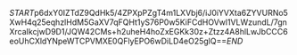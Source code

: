 $START$p6dxY0IZTdZ9QdHk5/4ZPXpPZgT4m1LXVbj6/iJ0iYVXta6ZYVURNo5XwH4q25eqhzlHdM5GaXV7qFQHt1yS76P0w5KiFCdHOVwl1VLWzundL/7gnXrcaIkcjwD9D1/JQW42CMs+h2uheH4hoZxEGKk30z+Ztzz4A8hlLwJbCCC6eoUhCXldYNpeWTCPVMXE0QFlyEPO6wDiLD4eO25glQ==$END$